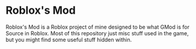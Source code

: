 # Roblox's Mod

Roblox's Mod is a Roblox project of mine designed to be what GMod is for Source in Roblox. Most of this repository just misc stuff used in the game, but you might find some useful stuff hidden within.
